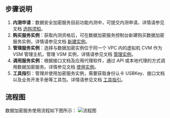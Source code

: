 ## 步骤说明 
1. **内测申请**：数据安全加密服务目前功能内测中，可提交内测申请，详情请参见文档 [选购须知](https://cloud.tencent.com/document/product/639/34138)。
1. **购买服务实例**：获取内测资格后，可在数据加密服务控制台新建购买数据加密服务实例，详情请参见文档 [新建实例](https://cloud.tencent.com/document/product/639/34699)。
1. **管理服务实例**：选择与数据加密实例位于同一个 VPC 内的虚拟机 CVM 作为 VSM 管理主机，管理 VSM 实例，详情请参见文档 [管理实例](https://cloud.tencent.com/document/product/639/34702)。
1. **调用服务实例**：根据接口文档及应用代理软件，通过 API 或本地代理的方式调用数据加密服务。详情参见文档 [使用实例](https://cloud.tencent.com/document/product/639/34704)。
1. **工具指引**：管理并使用加密服务实例，需要获取身份认卡 USBKey、接口文档以及业务开发手册等工具包。详情请参见文档 [工具指引](https://cloud.tencent.com/document/product/639/34289)。

## 流程图
数据加密服务使用流程如下图所示：
![流程图](https://main.qcloudimg.com/raw/d85e9564b0d6be5ef460e3fa4238845e.png)
